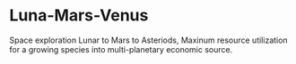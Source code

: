 # Luna-Mars-Venus
Space exploration Lunar to Mars to Asteriods, Maxinum resource utilization for a growing species into multi-planetary economic source.
